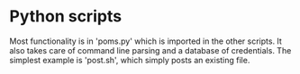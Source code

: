 Python scripts
============

Most functionality is in 'poms.py' which is imported in the other scripts. It also takes care of command line parsing and a database of credentials. The simplest example is 'post.sh', which simply posts an existing file.
